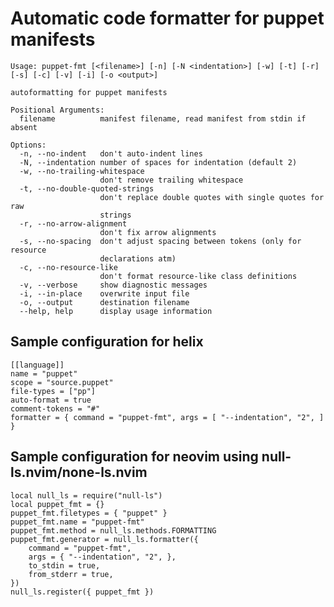 # Automatic code formatter for puppet manifests

    Usage: puppet-fmt [<filename>] [-n] [-N <indentation>] [-w] [-t] [-r] [-s] [-c] [-v] [-i] [-o <output>]

    autoformatting for puppet manifests

    Positional Arguments:
      filename          manifest filename, read manifest from stdin if absent

    Options:
      -n, --no-indent   don't auto-indent lines
      -N, --indentation number of spaces for indentation (default 2)
      -w, --no-trailing-whitespace
                        don't remove trailing whitespace
      -t, --no-double-quoted-strings
                        don't replace double quotes with single quotes for raw
                        strings
      -r, --no-arrow-alignment
                        don't fix arrow alignments
      -s, --no-spacing  don't adjust spacing between tokens (only for resource
                        declarations atm)
      -c, --no-resource-like
                        don't format resource-like class definitions
      -v, --verbose     show diagnostic messages
      -i, --in-place    overwrite input file
      -o, --output      destination filename
      --help, help      display usage information

## Sample configuration for helix

    [[language]]
    name = "puppet"
    scope = "source.puppet"
    file-types = ["pp"]
    auto-format = true
    comment-tokens = "#"
    formatter = { command = "puppet-fmt", args = [ "--indentation", "2", ] }

## Sample configuration for neovim using null-ls.nvim/none-ls.nvim

    local null_ls = require("null-ls")
    local puppet_fmt = {}
    puppet_fmt.filetypes = { "puppet" }
    puppet_fmt.name = "puppet-fmt"
    puppet_fmt.method = null_ls.methods.FORMATTING
    puppet_fmt.generator = null_ls.formatter({
        command = "puppet-fmt",
        args = { "--indentation", "2", },
        to_stdin = true,
        from_stderr = true,
    })
    null_ls.register({ puppet_fmt })

